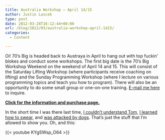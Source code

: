 ```yaml
---
title: Australia Workshop — April 14/15
author: Justin Lascek
type: post
date: 2012-03-28T16:12:44+00:00
url: /blog/2012/03/australia-workshop-april-1415/
categories:
  - Content

---
```

Oi! 70&#8217;s Big is headed back to Austraya in April to hang out with top fuckin&#8217; blokes and conduct some workshops. The first big date is the 70&#8217;s Big Workshop Weekend on the weekend of April 14 and 15. This will consist of the Saturday Lifting Workshop (where participants receive coaching on lifting) and the Sunday Programming Workshop (where I lecture on various programming topics and teach you how to program). There will also be an opportunity to do some small group or one-on-one training. <a href="mailto:70sBigWorkshop@gmail.com" target="_blank">E-mail me here</a> to inquire.
  

  
**<a href="http://wp.me/PEKxw-1HX" target="_blank">Click for the information and purchase page.</a>** 
  

  
In the short time I was there last time, <a href="http://youtu.be/fL_0dQ89L5k" target="_blank">I couldn&#8217;t understand Tom</a>, <a href="http://youtu.be/4DRZVoFqE-0" target="_blank">I learned how to swear</a>, and <a href="http://youtu.be/nIMbSvGAF5s" target="_blank">was attacked by dogs</a>. That&#8217;s just the stuff that I&#8217;m allowed to show you. Oh, and this:
  

  
{{< youtube KYgSWsp_O64 >}}
